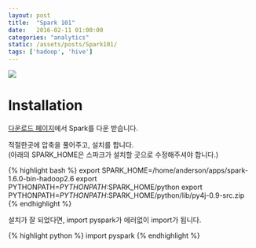 ```yaml
---
layout: post
title:  "Spark 101"
date:   2016-02-11 01:00:00
categories: "analytics"
static: /assets/posts/Spark101/
tags: ['hadoop', 'hive']
---
```


<img src="{{ page.static }}math.jpg" class="img-responsive img-rounded">

# Installation

[다운로드 페이지][download]에서 Spark를 다운 받습니다.


적절한곳에 압축을 풀어주고, 설치를 합니다.<br>
(아래의 SPARK_HOME은 스파크가 설치할 곳으로 수정해주셔야 합니다.)

{% highlight bash %}
export SPARK_HOME=/home/anderson/apps/spark-1.6.0-bin-hadoop2.6
export PYTHONPATH=$PYTHONPATH:$SPARK_HOME/python
export PYTHONPATH=$PYTHONPATH:$SPARK_HOME/python/lib/py4j-0.9-src.zip
{% endhighlight %}

설치가 잘 되었다면, import pyspark가 에러없이 import가 됩니다.

{% highlight python %}
import pyspark
{% endhighlight %}



[download]: http://spark.apache.org/downloads.html
